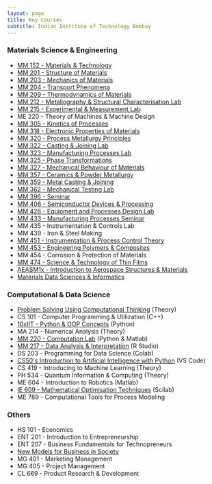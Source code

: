 ```yaml
---
layout: page
title: Key Courses
subtitle: Indian Institute of Technology Bombay
---
```


### Materials Science & Engineering
* [MM 152 - Materials & Technology](http://www.iitb.ac.in/mems/en/mm-152-materials-and-technology)
* [MM 201 - Structure of Materials](http://www.iitb.ac.in/mems/en/mm-201-structure-materials)
* [MM 203 - Mechanics of Materials](https://www.iitb.ac.in/mems/en/mm-203-mechanics-materials)
* [MM 204 - Transport Phenomena](https://www.iitb.ac.in/mems/en/mm-204-transport-phenomena)
* [MM 209 - Thermodynamics of Materials](https://www.iitb.ac.in/mems/en/mm-202-thermodynamics-materials)
* [MM 212 - Metallography & Structural Characterisation Lab](https://www.iitb.ac.in/mems/en/mm-212-metallography-and-structural-characterization-lab)
* [MM 215 - Experimental & Measurement Lab](https://www.iitb.ac.in/mems/en/mm-215-experimentation-and-measurement-lab)
* ME 220 - Theory of Machines & Machine Design
* [MM 305 - Kinetics of Processes](http://www.iitb.ac.in/mems/en/mm-305-kinetics-processes)
* [MM 318 - Electronic Properties of Materials](https://www.iitb.ac.in/mems/en/mm-318-electronic-properties-metals)
* [MM 320 - Process Metallurgy Principles](https://www.iitb.ac.in/mems/en/mm-320-principles-process-metallurgy)
* [MM 322 - Casting & Joining Lab](https://www.iitb.ac.in/mems/en/mm-322-casting-and-joining-lab)
* [MM 323 - Manufacturing Processes Lab](https://www.iitb.ac.in/mems/en/mm-322-manufacturing-process-lab)
* [MM 325 - Phase Transformations](http://www.iitb.ac.in/mems/en/mm-325-phase-transformations)
* [MM 327 - Mechanical Behaviour of Materials](http://www.iitb.ac.in/mems/en/mm-319-mechanical-behaviour-metals)
* [MM 357 - Ceramics & Powder Metallurgy](https://www.iitb.ac.in/mems/en/mm-357-ceramics-and-powder-metallurgy)
* [MM 359 - Metal Casting & Joining](https://www.iitb.ac.in/mems/en/mm-359-metal-casting-and-joining)
* [MM 362 - Mechanical Testing Lab](https://www.iitb.ac.in/mems/en/mm-362-mech-testing-lab)
* [MM 396 - Seminar](https://www.iitb.ac.in/mems/en/mm-396-seminar)
* [MM 406 - Semiconductor Devices & Processing](https://www.iitb.ac.in/mems/en/mm-406-semiconductor-devices-and-processing)
* [MM 426 - Equipment and Processes Design Lab](https://www.iitb.ac.in/mems/en/mm-426-equipment-and-process-design-lab)
* [MM 433 - Manufacturing Processes Seminar](https://www.iitb.ac.in/mems/en/mm-433-manufacturing-processes-seminar)
* MM 435 - Instrumentation & Controls Lab
* MM 439 - Iron & Steel Making
* [MM 451 - Instrumentation & Process Control Theory](https://www.iitb.ac.in/mems/en/mm-451-instrumentation-and-process-control-theory)
* [MM 453 - Engineering Polymers & Composites](https://www.iitb.ac.in/mems/en/mm-453-engg-polymers-composites-materials)
* MM 454 - Corrosion & Protection of Materials
* [MM 474 - Science & Technology of Thin Films](http://www.iitb.ac.in/mems/en/mm-474-science-and-technology-thin-films)
* [AEASM1x - Introduction to Aerospace Structures & Materials](https://www.edx.org/course/introduction-to-aerospace-structures-and-materials)
* [Materials Data Sciences & Informatics](https://www.coursera.org/learn/material-informatics)

### Computational & Data Science
* [Problem Solving Using Computational Thinking](https://www.coursera.org/learn/compthinking) (Theory)
* CS 101 - Computer Programming & Utilization (C++)
* [10xIIT - Python & OOP Concepts](https://10xiitian.ibhubs.co/track/programming-foundation) (Python)
* MA 214 - Numerical Analysis (Theory)
* [MM 220 - Computation Lab](https://www.iitb.ac.in/mems/en/mm-220-computation-lab) (Python & Matlab)
* [MM 217 - Data Analysis & Interpretation](https://www.iitb.ac.in/mems/en/mm-217-data-analysis-and-interpretation) (R Studio)
* DS 203 - Programming for Data Science (Colab)
* [CS50's Introduction to Artificial Intelligence with Python](https://cs50.harvard.edu/ai/2020/) (VS Code)
* CS 419 - Introducing to Machine Learning (Theory)
* PH 534 - Quantum Information & Computing (Theory)
* ME 604 - Introduction to Robotics (Matlab)
* [IE 609 - Mathematical Optimisation Techniques](https://www.ieor.iitb.ac.in/acad/courses/ie609) (Scilab)
* ME 789 - Computational Tools for Process Modeling

### Others
* HS 101 - Economics
* ENT 201 - Introduction to Entrepreneurship
* ENT 207 - Business Fundamentals for Technopreneurs
* [New Models for Business in Society](https://www.coursera.org/learn/uva-darden-business-society)
* MG 401 - Marketing Management
* MG 405 - Project Management
* CL 669 - Product Research & Development
